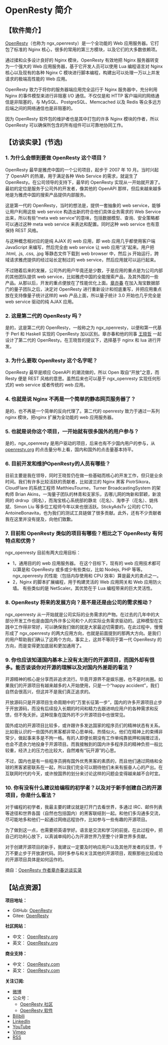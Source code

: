 # OpenResty 简介

## 【软件简介】

[OpenResty](https://openresty.org/)（也称为 ngx_openresty）是一个全功能的 Web 应用服务器。它打包了标准的 Nginx 核心，很多的常用的第三方模块，以及它们的大多数依赖项。

通过揉和众多设计良好的 Nginx 模块，OpenResty 有效地把 Nginx 服务器转变为一个强大的 Web 应用服务器，基于它开发人员可以使用 Lua 编程语言对 Nginx 核心以及现有的各种 Nginx C 模块进行脚本编程，构建出可以处理一万以上并发请求的极端高性能的 Web 应用。

OpenResty 致力于将你的服务器端应用完全运行于 Nginx 服务器中，充分利用 Nginx 的事件模型来进行非阻塞 I/O 通信。不仅仅是和 HTTP 客户端间的网络通信是非阻塞的，与 MySQL、PostgreSQL、Memcached 以及 Redis 等众多远方后端之间的网络通信也是非阻塞的。

因为 OpenResty 软件包的维护者也是其中打包的许多 Nginx 模块的作者，所以 OpenResty 可以确保所包含的所有组件可以可靠地协同工作。

## 【访谈实录】(节选)

### 1. 为什么会想到要做 OpenResty 这个项目？

OpenResty 最早是雅虎中国的一个公司项目，起步于 2007 年 10 月。当时兴起了 OpenAPI 的热潮，用于满足各种 Web Service 的需求，就诞生了 OpenResty。在公司领导的支持下，最早的 OpenResty 实现从一开始就开源了。最初的定位是服务于公司外的开发者，像其他的 OpenAPI 那样，但后来越来越多地是为雅虎中国的搜索产品提供内部服务。

这是第一代的 OpenResty，当时的想法是，提供一套抽象的 web service，能够让用户利用这些 web service 构造出新的符合他们具体业务需求的 Web Service 出来，所以有些“meta web service”的意味，包括数据模型、查询、安全策略都可以通过这种 meta web service 来表达和配置。同时这种 web service 也有意保持 REST 风格。

与这种概念相对应的是纯 AJAX 的 web 应用，即 web 应用几乎都使用客户端 JavaScript 来编写，然后完全由 web service 让 web 应用“活”起来。用户把 .html, .js, .css, .jpg 等静态文件下载到 web browser 中，然后 js 开始运行，跨域请求雅虎提供的经过站长定制过的 web service，然后应用就可以运行起来。

不过随着后来的发展，公司外的用户毕竟还是少数，于是应用的重点是为公司内部的其他团队提供 web service，比如雅虎中国的全能搜索产品，及其外围的一些产品。从那以后，开发的重点便放在了性能优化上面。[章亦春](https://github.com/agentzh) 在加入淘宝数据部门的量子团队之后，决定对 OpenResty 进行重新设计和彻底重写，并把应用重点放在支持像量子统计这样的 web 产品上面，所以量子统计 3.0 开始也几乎完全是 web service 驱动的纯 AJAX 应用。

### 2. 这是第二代的 OpenResty 吗？
是的，这是第二代的 OpenResty，一般称之为 ngx_openresty，以便和第一代基于 Perl 和 Haskell 实现的 OpenResty 加以区别。章亦春和他的同事 [王晓哲](https://github.com/chaoslawful) 一起设计了第二代的 OpenResty。在王晓哲的提议下，选择基于 nginx 和 lua 进行开发。

### 3. 为什么要取 OpenResty 这个名字呢？

OpenResty 最早是顺应 OpenAPI 的潮流做的，所以 Open 取自“开放”之意，而 Resty 便是 REST 风格的意思。虽然后来也可以基于 ngx_openresty 实现任何形式的 web service 或者传统的 web 应用。

### 4. 也就是说 Nginx 不再是一个简单的静态网页服务器了？

是的，也不再是一个简单的反向代理了。第二代的 openresty 致力于通过一系列 nginx 模块，把nginx 扩展为全功能的 web 应用服务器。

### 5. 也就是说你这个项目，一开始就有很多国外的用户参与？

是的，ngx_openresty 是用户驱动的项目，后来也有不少国内用户的参与，从 [openresty.org](https://openresty.org) 的点击量分布上看，国内和国外的点击量基本持平。

### 6. 目前开发和维护OpenResty的人员有哪些？

目前主要是我在领导，同时王晓哲仍在做一些基础而核心的开发工作，但只是业余时间。我们有许多比较活跃的贡献者，比如波兰的 Nginx 黑客 PiotrSikora，CloudFlare 的系统工程师 MatthieuTourne，Turner BroadcastingSystem 的架构师 Brian Akins，一淘量子团队的林青和支家乐，去哪儿网的珣新和郭颖，新浪网的 drdrxp（网名），而淘宝核心系统部的静龙（花名）、淘李子（花名）、姚伟斌、Simon Liu 等多位工程师今年以来也很活跃。StickyAdsTv 公司的 CTO，AntoineBonavita，也为我们的测试工具链做了很多贡献。此外，还有不少贡献者我在这里并没有提及，向他们致歉。

### 7. 目前和 OpenResty 类似的项目有哪些？相比之下 OpenResty 有何特点和优势？

ngx_openresty 目前有两大应用目标：

- 1，通用目的的 web 应用服务器。
  在这个目标下，现有的 web 应用技术都可以算是和 OpenResty 或多或少有些类似，比如 Nodejs, PHP 等等。ngx_openresty 的性能（包括内存使用和 CPU 效率）算是最大的卖点之一。
- 2，Nginx 的脚本扩展编程，用于构建灵活的 Web 应用网关和 Web 应用防火墙。
  有些类似的是 NetScaler。其优势在于 Lua 编程带来的巨大灵活性。

### 8. OpenResty 将来的发展方向？是不是还是由公司的需求推动？

ngx_openresty 从一开始就是公司实际的业务需求的产物。在过去的几年中的大部分开发工作也是由国内外许多公司和个人的实际业务需求驱动的。这种模型在实践中工作得非常好，可以确保我们做的就是大家最迫切需要的。在此过程中，慢慢形成了 ngx_openresty 的两大应用方向，也就是前面提到的那两大方向。是我们的用户帮助我们确认了这两个方向，事实上，这并不等同于第一代 OpenResty 的方向，而是变得更加底层和更加通用了。

### 9. 你也应该知道国内基本上没有太流行的开源项目，而国外却有很多。能否谈谈你对开源的理解以及对国内外差距的看法？

开源精神的核心是分享而非追求流行。毕竟开源界不是娱乐圈，也不是时尚圈。如果我们的开源项目有越来越多的人开始使用，只是一个“happy accident”，我们自然会很高兴，但这并不是我们真正追求的。

开放源码只是开源项目生命周期中的“万里长征第一步”，国内的许多开源项目止步于开放源码，而没有后续投入长期的时间和精力去跟进响应用户的各种需求和反馈，但不免夭折。这种现象在国外的不少开源项目中也很常见。

国外成功的开源项目比较多，或许跟许多发达国家的程序员们的精神状态有关系。比如我认识的一些国外的黑客都非常心思单纯，热情似火。他们在精神上的束缚非常少，做起事来多是不拘一格。有的人即便长期没有工作单纯靠抵押和捐赠过活，也会不遗余力地投身于开源项目。而我接触到的国内许多程序员的精神负担一般比较重，经济上的压力也比较大，自然难有“玩开源”的心思。

不过，国内也是有一些程序员拥有国外优秀黑客的素质的，而且他们通过网络和全球的黑客紧密联系在一起，所以我们完全可以期待他们未来有振奋人心的产出。在互联网时代的今天，或许按国界的划分来讨论这样的问题会变得越来越不合时宜。

### 10. 你有没有什么建议给编程的初学者？以及对于新手创建自己的开源项目，你是什么看法？

对于编程的初学者，我最主要的建议就是打开门去看世界，多通过 IRC、邮件列表等途径和世界各国（自然也包括国内）的黑客联结到一起。和他们多沟通多交流，尽可能地多和他们一起通过网络远程协作，比如参与一些有趣的开源项目。

为了做到这一点，也需要把英语学好。语言是交流和学习的前提。在此过程中，把自己的功利心放下，以真诚单纯的心为开源世界乃至整个计算世界多贡献。

对于创建开源项目的新手，我建议一定要及时响应用户以及其他开发者的反馈，千万不要止步于开放源代码。同时多参与和关注其他的开源项目，观察那些比较成功的开源项目具体是如何运作的。

摘自：[OpenResty 作者章亦春访谈实录](http://www.oschina.net/question/28_60461)

## 【站点资源】

**项目地址：**

- GitHub: [OpenResty](https://github.com/openresty/)
- Gitee: [OpenResty](https://gitee.com/mirrors/openresty)

**社区网站：**

- 中文： [OpenResty.org](https://openresty.org/cn/)
- 英文： [OpenResty.org](https://openresty.org/en/)

**商业支持：**

- 中文： [OpenResty.com](https://openresty.com/cn/)
- 英文： [OpenResty.com](https://openresty.com/en/)

**关注订阅:**

- [微博](https://www.weibo.com/agentzh)
- 公众号：
  - [OpenResty 社区](openrestysoft)
  - [OpenResty 软件](openrestysoft)
- [Bilibili](https://space.bilibili.com/457424101)
- [LinkedIn](https://www.linkedin.com/company/openresty)
- [YouTube](https://www.youtube.com/channel/UCXVmwF-UCScv2ftsGoMqxhw)
- [Vimeo](https://vimeo.com/user136961888)
- [RSS](https://blog.openresty.com.cn/cn/atom.xml)
